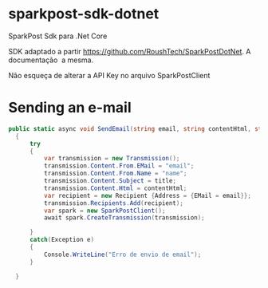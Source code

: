 # sparkpost-sdk-dotnet
SparkPost Sdk para .Net Core

SDK adaptado a partir https://github.com/RoushTech/SparkPostDotNet.
A documentação  a mesma.

Não esqueça de alterar a API Key no arquivo SparkPostClient


# Sending an e-mail

``` csharp
public static async void SendEmail(string email, string contentHtml, string title)
  {
      try
      {
          var transmission = new Transmission();
          transmission.Content.From.EMail = "email";
          transmission.Content.From.Name = "name";
          transmission.Content.Subject = title;
          transmission.Content.Html = contentHtml;
          var recipient = new Recipient {Address = {EMail = email}};
          transmission.Recipients.Add(recipient);
          var spark = new SparkPostClient();
          await spark.CreateTransmission(transmission);

      }
      catch(Exception e)
      {
          Console.WriteLine("Erro de envio de email");
      }

  }
  ```
